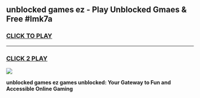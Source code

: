 
## unblocked games ez - Play Unblocked Gmaes & Free #lmk7a
<h3>
<a href="https://news.freeplayer.one?title=unblocked_games_ez&ref=03M">CLICK TO PLAY</a></h3>
<hr>

<h3>
<a href="https://news.freeplayer.one?title=unblocked_games_ez&ref=03M">CLICK 2 PLAY</a>
  
</h3>

<a href="https://news.freeplayer.one?title=unblocked_games_ez&ref=03M"><img src="https://clearcache.store/games.png"></a>


**unblocked games ez games unblocked: Your Gateway to Fun and Accessible Online Gaming**
